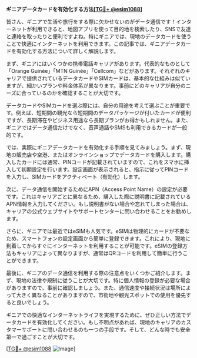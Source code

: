 **ギニアデータカードを有効化する方法[[TG💪+ @esim1088](https://t.me/s/esim1088)]**

皆さん、ギニアで生活や旅行をする際に欠かせないのがデータ通信です！インターネットが利用できると、地図アプリを使って目的地を検索したり、SNSで友達と連絡を取ったりと便利ですよね。特にギニアでは、現地のデータカードを使うことで快適にインターネットを利用できます。この記事では、ギニアデータカードを有効化する方法について詳しく解説します。

まず、ギニアにはいくつかの携帯電話キャリアがあります。代表的なものとして「Orange Guinée」「MTN Guinée」「Cellcom」などがあります。それぞれのキャリアで提供されているデータカードやSIMカードは、基本的な仕組みは似ていますが、細かいプランや料金体系が異なります。事前にどのキャリアが自分のニーズに合っているのかを確認することが大切です。

データカードやSIMカードを選ぶ際には、自分の用途を考えて選ぶことが重要です。例えば、短期間の観光なら短期間のデータパッケージが付いたカードが便利ですが、長期滞在やビジネス用途なら長期プランがお得かもしれません。また、ギニアではデータ通信だけでなく、音声通話やSMSも利用できるカードが一般的です。

では、実際にギニアデータカードを有効化する手順を見てみましょう。まず、現地の販売店や空港、またはオンラインショップでデータカードを購入します。購入したカードには通常、PINコードが記載されていますので、これをスマホに挿入して初期設定を行います。設定画面が表示されると、指示に従ってPINコードを入力し、SIMカードをアクティベート（有効化）します。

次に、データ通信を開始するためにAPN（Access Point Name）の設定が必要です。これはキャリアごとに異なるため、購入した際に説明書に記載されているAPN情報を入力してください。もし説明書がない場合や忘れてしまった場合は、キャリアの公式ウェブサイトやサポートセンターに問い合わせることをお勧めします。

さらに、ギニアでは最近ではeSIMも人気です。eSIMは物理的にカードが不要なため、スマートフォンの設定画面から簡単に登録できます。これにより、現地に到着してからすぐにインターネットを利用することが可能です。eSIMの登録方法もキャリアによって異なりますが、通常はQRコードを利用して簡単に行うことができます。

最後に、ギニアのデータ通信を利用する際の注意点をいくつかご紹介します。まず、現地の法律や規制に従うことが大切です。特に個人情報の登録が必要な場合がありますので、事前に確認しましょう。また、通信速度や接続状況は場所によって大きく異なることがありますので、市街地や観光スポットでの使用を優先すると良いでしょう。

ギニアでの快適なインターネットライフを実現するために、ぜひ正しい方法でデータカードを有効化してください。もし不明点があれば、現地のキャリアのカスタマーサポートに問い合わせるのも一つの手段です。そして、どんな時でも安全第一で過ごすことが大切です。

[[TG💪+ @esim1088](https://t.me/s/esim1088) ![Image](https://i.postimg.cc/Y0z9fWf4/image.png)]